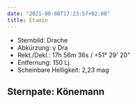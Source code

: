 ```yaml
---
date: "2021-08-08T17:23:57+02:00"
title: Etamin
---
```


- Sternbild: Drache
- Abkürzung: γ Dra
- Rekt./Dekl.: 17h 56m 36s / +51° 29' 20"
- Entfernung: 150 Lj.
- Scheinbare Helligkeit: 2,23 mag

## Sternpate: Könemann
